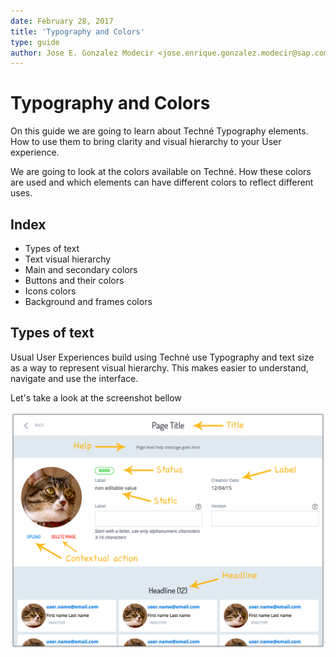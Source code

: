 ```yaml
---
date: February 28, 2017
title: 'Typography and Colors'
type: guide
author: Jose E. Gonzalez Modecir <jose.enrique.gonzalez.modecir@sap.com>
---
```


# Typography and Colors

On this guide we are going to learn about Techné Typography elements. How to use them to bring clarity and visual hierarchy to your User experience.

We are going to look at the colors available on Techné. How these colors are used and which elements can have different colors to reflect different uses.

## Index

* Types of text
* Text visual hierarchy
* Main and secondary colors
* Buttons and their colors
* Icons colors
* Background  and frames colors

## Types of text

Usual User Experiences build using Techné use Typography and text size as a way to represent visual hierarchy. This makes easier to understand, navigate and use the interface.

Let's take a look at the screenshot bellow

![Types of text](./images/types-of-text.png "Logo Title Text 1")





